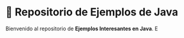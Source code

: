 # 📘 Repositorio de Ejemplos de Java

Bienvenido al repositorio de **Ejemplos Interesantes en Java**. E
